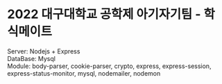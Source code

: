 # 2022 대구대학교 공학제 아기자기팀 - 학식메이트
Server: Nodejs + Express<br>
DataBase: Mysql<br>
Module: body-parser, cookie-parser, crypto, express, express-session, express-status-monitor, mysql, nodemailer, nodemon

